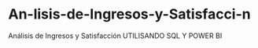# An-lisis-de-Ingresos-y-Satisfacci-n
Análisis de Ingresos y Satisfacción UTILISANDO SQL Y POWER BI
